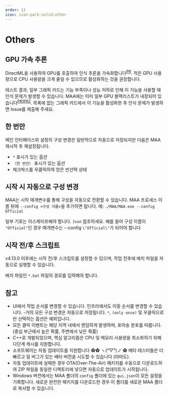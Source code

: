 ```yaml
---
order: 11
icon: icon-park-solid:other
---
```


# Others

## GPU 가속 추론

DirectML을 사용하여 GPU를 호출하여 인식 추론을 가속화합니다<sup>[PR](https://github.com/MaaAssistantArknights/MaaAssistantArknights/pull/9236)</sup>. 적은 GPU 사용량으로 CPU 사용량을 크게 줄일 수 있으므로 활성화하는 것을 권장합니다.

테스트 결과, 일부 그래픽 카드는 기능 부족이나 성능 저하로 인해 이 기능을 사용할 때 인식 문제가 발생할 수 있습니다. MAA에는 이미 일부 GPU 블랙리스트가 내장되어 있습니다<sup>[PR1](https://github.com/MaaAssistantArknights/MaaAssistantArknights/pull/9990)[PR2](https://github.com/MaaAssistantArknights/MaaAssistantArknights/pull/12134)</sup>. 목록에 없는 그래픽 카드에서 이 기능을 활성화한 후 인식 문제가 발생하면 Issue를 제출해 주세요.

## 한 번만

메인 인터페이스와 설정의 구성 변경은 일반적으로 자동으로 저장되지만 다음은 MAA 재시작 후 재설정됩니다.

- `*` 표시가 있는 옵션
- `（한 번만）` 표시가 있는 옵션
- 체크박스를 우클릭하여 얻은 반선택 상태

## 시작 시 자동으로 구성 변경

MAA는 시작 매개변수를 통해 구성을 자동으로 전환할 수 있습니다. MAA 프로세스 이름 뒤에 `--config <구성 이름>`을 추가하면 됩니다. 예: `./MAA/MAA.exe --config Official`

일부 기호는 이스케이프해야 합니다. `Json` 참조하세요. 예를 들어 구성 이름이 `"Official"`인 경우 매개변수는 --config `\"Official\"`가 되어야 합니다

## 시작 전/후 스크립트

v4.13.0 이후에는 시작 전/후 스크립트를 설정할 수 있으며, 작업 전후에 배치 파일을 자동으로 실행할 수 있습니다.

배치 파일인 `*.bat` 파일의 경로를 입력해야 합니다.

## 참고

- UI에서 작업 순서를 변경할 수 있습니다. 인프라에서도 이동 순서를 변경할 수 있습니다.
-거의 모든 구성 변경은 자동으로 저장됩니다. `*`, `(only once)` 및 우클릭으로 반 선택하는 옵션은 예외입니다.
- 모든 클릭 이벤트는 해당 지역 내에서 랜덤하게 발생하며, 포아송 분포를 따릅니다. (중심 부근에서 높은 확률, 주변에서 낮은 확률)
- C++로 개발되었으며, 핵심 알고리즘은 CPU 및 메모리 사용량을 최소화하기 위해 다단계 캐시를 지원합니다.
- 소프트웨어는 자동 업데이트를 지원합니다 ✿✿ ヽ(°▽°)ノ ✿ 베타 테스터들은 더 빠르고 덜 버그가 있는 베타 버전을 시도할 수 있습니다 (아마도).
- 자동 업데이트에 실패한 경우 OTA(Over-The-Air) 패키지를 수동으로 다운로드하여 ZIP 파일을 동일한 디렉토리에 넣으면 자동으로 업데이트가 시작됩니다.
- Windows 버전에서는 MAA 폴더의 `config` 폴더에 있는 `gui.json`이 모든 설정을 기록합니다. 새로운 완전한 패키지를 다운로드한 경우 이 폴더를 새로운 MAA 폴더로 복사할 수 있습니다.
